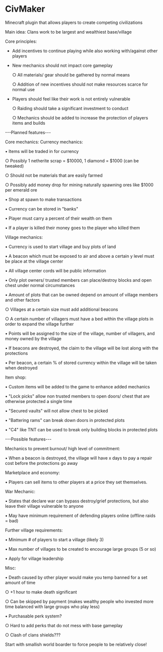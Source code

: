 # CivMaker
Minecraft plugin that allows players to create competing civilizations

Main idea: Clans work to be largest and wealthiest base/village

Core principles: 
  
  - Add incentives to continue playing while also working with/against other players 
	
  - New mechanics should not impact core gameplay
		
    ○ All materials/ gear should be gathered by normal means 
		
    ○ Addition of new incentives should not make resources scarce for normal use  
	
  - Players should feel like their work is not entirely vulnerable
		
    ○ Raiding should take a significant investment to conduct
    
    ○ Mechanics should be added to increase the protection of players items and builds

---Planned features---

Core mechanics:
Currency mechanics:
	
  • Items will be traded in for currency 
		
   ○ Possibly 1 netherite scrap = $10000, 1 diamond = $1000 (can be tweaked)
		
   ○ Should not be materials that are easily farmed
		
   ○ Possibly add money drop for mining naturally spawning ores like $1000 per emerald ore 
	
  • Shop at spawn to make transactions
	
  • Currency can be stored in "banks"
	
  • Player must carry a percent of their wealth on them
	
  • If a player is killed their money goes to the player who killed them 

Village mechanics:
	
  • Currency is used to start village and buy plots of land
	
  • A beacon which must be exposed to air and above a certain y level must be place at the village center
	
  • All village center cords will be public information
	
  • Only plot owners/ trusted members can place/destroy blocks and open chest under normal circumstances
	
  • Amount of plots that can be owned depend on amount of village members and other factors
		
   ○ Villages at a certain size must add additional beacons
		
   ○ A certain number of villagers must have a bed within the village plots in order to expand the village further
	
  • Points will be assigned to the size of the village, number of villagers, and money owned by the village
	
  • If beacons are destroyed, the claim to the village will be lost along with the protections
	
  • Per beacon, a certain % of stored currency within the village will be taken when destroyed 

Item shop:
	
  • Custom items will be added to the game to enhance added mechanics
	
  • "Lock picks" allow non trusted members to open doors/ chest that are otherwise protected a single time
	
  • "Secured vaults" will not allow chest to be picked
	
  • "Battering rams" can break down doors in protected plots
  
  • "C4" like TNT can be used to break only building blocks in protected plots

---Possible features---

Mechanics to prevent burnout/ high level of commitment:
	
  • When a beacon is destroyed, the village will have x days to pay a repair cost before the protections go away 

Marketplace and economy:
	
  • Players can sell items to other players at a price they set themselves.

War Mechanic:
	
  • States that declare war can bypass destroy/grief protections, but also leave their village vulnerable to anyone
	
  • May have minimum requirement of defending players online (offline raids = bad)

Further village requirements:
	
  • Minimum # of players to start a village (likely 3)
	
  • Max number of villages to be created to encourage large groups (5 or so)
	
  • Apply for village leadership

Misc:
	
  • Death caused by other player would make you temp banned for a set amount of time
		
   ○ +1 hour to make death significant
		
   ○ Can be skipped by payment (makes wealthy people who invested more time balanced with large groups who play less)
	
  • Purchasable perk system?
		
   ○ Hard to add perks that do not mess with base gameplay
		
   ○ Clash of clans shields???

Start with smallish world boarder to force people to be relatively close!
